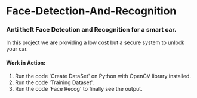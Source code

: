 # Face-Detection-And-Recognition
### Anti theft Face Detection and Recognition for a smart car.

In this project we are providing a low cost but a secure system to unlock your car.

#### Work in Action:
1. Run the code 'Create DataSet' on Python with OpenCV library installed.
2. Run the code 'Training Dataset'.
3. Run the code 'Face Recog' to finally see the output.
